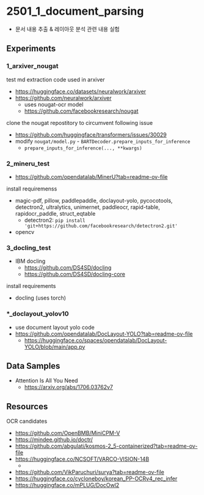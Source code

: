# 2501_1_document_parsing
* 문서 내용 추출 & 레이아웃 분석 관련 내용 실험

## Experiments
### 1_arxiver_nougat
test md extraction code used in arxiver
* https://huggingface.co/datasets/neuralwork/arxiver
* https://github.com/neuralwork/arxiver
    * uses nougat-ocr model
    * https://github.com/facebookresearch/nougat

clone the nougat repostitory to circumvent following issue
* https://github.com/huggingface/transformers/issues/30029
* modify `nougat/model.py` - `BARTDecoder.prepare_inputs_for_inference`
    * `prepare_inputs_for_inference(..., **kwargs)`

### 2_mineru_test
* https://github.com/opendatalab/MinerU?tab=readme-ov-file

install requiremenss
* magic-pdf, pillow, paddlepaddle, doclayout-yolo, pycocotools, detectron2, ultralytics, unimernet, paddleocr, rapid-table, rapidocr_paddle, struct_eqtable
    * detectron2: `pip install 'git+https://github.com/facebookresearch/detectron2.git'`
* opencv

### 3_docling_test
* IBM docling
    * https://github.com/DS4SD/docling
    * https://github.com/DS4SD/docling-core

install requirements
* docling (uses torch)

### *_doclayout_yolov10
* use document layout yolo code
* https://github.com/opendatalab/DocLayout-YOLO?tab=readme-ov-file
    * https://huggingface.co/spaces/opendatalab/DocLayout-YOLO/blob/main/app.py

## Data Samples
* Attention Is All You Need
    * https://arxiv.org/abs/1706.03762v7


## Resources
OCR candidates
* https://github.com/OpenBMB/MiniCPM-V
* https://mindee.github.io/doctr/
* https://github.com/abgulati/kosmos-2_5-containerized?tab=readme-ov-file
* https://huggingface.co/NCSOFT/VARCO-VISION-14B
    * <ocr>
* https://github.com/VikParuchuri/surya?tab=readme-ov-file
* https://huggingface.co/cycloneboy/korean_PP-OCRv4_rec_infer
* https://huggingface.co/mPLUG/DocOwl2